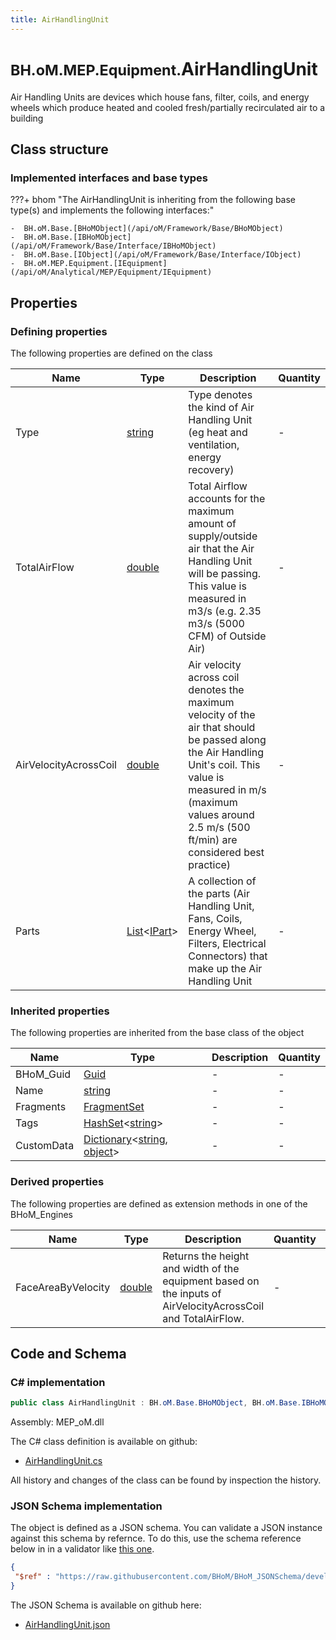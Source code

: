 ```yaml
---
title: AirHandlingUnit
---
```


# <small>BH.oM.MEP.Equipment.</small>**AirHandlingUnit**

Air Handling Units are devices which house fans, filter, coils, and energy wheels which produce heated and cooled fresh/partially recirculated air to a building

## Class structure

### Implemented interfaces and base types

???+ bhom "The AirHandlingUnit is inheriting from the following base type(s) and implements the following interfaces:"

    -  BH.oM.Base.[BHoMObject](/api/oM/Framework/Base/BHoMObject)
    -  BH.oM.Base.[IBHoMObject](/api/oM/Framework/Base/Interface/IBHoMObject)
    -  BH.oM.Base.[IObject](/api/oM/Framework/Base/Interface/IObject)
    -  BH.oM.MEP.Equipment.[IEquipment](/api/oM/Analytical/MEP/Equipment/IEquipment)


## Properties



### Defining properties

The following properties are defined on the class

| Name             | Type             | Description      | Quantity         |
|------------------|------------------|------------------|------------------|
| Type | [string](https://learn.microsoft.com/en-us/dotnet/api/System.String?view=netstandard-2.0) | Type denotes the kind of Air Handling Unit (eg heat and ventilation, energy recovery) | - |
| TotalAirFlow | [double](https://learn.microsoft.com/en-us/dotnet/api/System.Double?view=netstandard-2.0) | Total Airflow accounts for the maximum amount of supply/outside air that the Air Handling Unit will be passing. This value is measured in m3/s (e.g. 2.35 m3/s (5000 CFM) of Outside Air) | - |
| AirVelocityAcrossCoil | [double](https://learn.microsoft.com/en-us/dotnet/api/System.Double?view=netstandard-2.0) | Air velocity across coil denotes the maximum velocity of the air that should be passed along the Air Handling Unit's coil. This value is measured in m/s (maximum values around 2.5 m/s (500 ft/min) are considered best practice) | - |
| Parts | [List](https://learn.microsoft.com/en-us/dotnet/api/System.Collections.Generic.List-1?view=netstandard-2.0)&lt;[IPart](/api/oM/Analytical/MEP/Equipment/Parts/IPart)&gt; | A collection of the parts (Air Handling Unit, Fans, Coils, Energy Wheel, Filters, Electrical Connectors) that make up the Air Handling Unit | - |


### Inherited properties
The following properties are inherited from the base class of the object

| Name             | Type             | Description      | Quantity         |
|------------------|------------------|------------------|------------------|
| BHoM_Guid | [Guid](https://learn.microsoft.com/en-us/dotnet/api/System.Guid?view=netstandard-2.0) | - | - |
| Name | [string](https://learn.microsoft.com/en-us/dotnet/api/System.String?view=netstandard-2.0) | - | - |
| Fragments | [FragmentSet](/api/oM/Framework/Base/FragmentSet) | - | - |
| Tags | [HashSet](https://learn.microsoft.com/en-us/dotnet/api/System.Collections.Generic.HashSet-1?view=netstandard-2.0)&lt;[string](https://learn.microsoft.com/en-us/dotnet/api/System.String?view=netstandard-2.0)&gt; | - | - |
| CustomData | [Dictionary](https://learn.microsoft.com/en-us/dotnet/api/System.Collections.Generic.Dictionary-2?view=netstandard-2.0)&lt;[string](https://learn.microsoft.com/en-us/dotnet/api/System.String?view=netstandard-2.0), [object](https://learn.microsoft.com/en-us/dotnet/api/System.Object?view=netstandard-2.0)&gt; | - | - |


### Derived properties

The following properties are defined as extension methods in one of the BHoM_Engines

| Name             | Type             | Description      | Quantity         | Engine           |
|------------------|------------------|------------------|------------------|------------------|
| FaceAreaByVelocity | [double](https://learn.microsoft.com/en-us/dotnet/api/System.Double?view=netstandard-2.0) | Returns the height and width of the equipment based on the inputs of AirVelocityAcrossCoil and TotalAirFlow. | - | MEP_Engine |


## Code and Schema

### C# implementation

``` C# title="C#"
public class AirHandlingUnit : BH.oM.Base.BHoMObject, BH.oM.Base.IBHoMObject, BH.oM.Base.IObject, BH.oM.MEP.Equipment.IEquipment
```

Assembly: MEP_oM.dll

The C# class definition is available on github:

- [AirHandlingUnit.cs](https://github.com/BHoM/BHoM/blob/develop/MEP_oM/Equipment\AirHandlingUnit.cs)

All history and changes of the class can be found by inspection the history.
### JSON Schema implementation

The object is defined as a JSON schema. You can validate a JSON instance against this schema by refernce. To do this, use the schema reference below in in a validator like [this one](https://www.jsonschemavalidator.net/).

``` json title="JSON Schema"
{
 "$ref" : "https://raw.githubusercontent.com/BHoM/BHoM_JSONSchema/develop/MEP_oM/Equipment/AirHandlingUnit.json"
}
```

The JSON Schema is available on github here:

- [AirHandlingUnit.json](https://github.com/BHoM/BHoM_JSONSchema/blob/develop/MEP_oM/Equipment/AirHandlingUnit.json)
